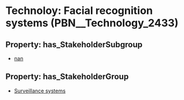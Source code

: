 # Technoloy: __Facial recognition systems__ (PBN__Technology_2433)

## Property: has_StakeholderSubgroup

* [nan](PBN__TechSubgroup_7)

## Property: has_StakeholderGroup

* [Surveillance systems](PBN__TechGroup_6)

